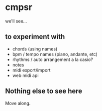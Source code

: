# cmpsr

we'll see...

## to experiment with

- chords (using names)
- bpm / tempo names (piano, andante, etc)
- rhythms / auto arrangement a la casio?
- notes
- midi export/import
- web midi api

## Nothing else to see here

Move along.
